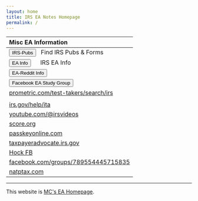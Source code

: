 ```yaml
---
layout: home
title: IRS EA Notes Homepage
permalink: /
---
```


<script>
function button1() { window.open("https://www.irs.gov/tax-professionals/enrolled-agents"); }
function button2() { window.open("https://www.irs.gov/forms-instructions"); }
function button3() { window.open("https://www.reddit.com/r/enrolledagent/"); }
function button4() { window.open("https://www.facebook.com/groups/eastudygroup"); }
</script>

| **Misc EA Information** |
|:-|
| <button onclick="button2()">IRS-Pubs</button> &nbsp; Find IRS Pubs & Forms|
| <button onclick="button1()">EA Info</button> &nbsp;&nbsp;&nbsp;&nbsp;&nbsp;IRS EA Info |
| <button onclick="button3()">EA-Reddit Info</button> |
| <button onclick="button4()">Facebook EA Study Group</button> |
| [prometric.com/test-takers/search/irs](https://www.prometric.com/test-takers/search/irs) |
||
| [irs.gov/help/ita](https://www.irs.gov/help/ita) |
| [youtube.com/@irsvideos](https://www.youtube.com/@irsvideos) |
| [score.org](https://www.score.org) |
| [passkeyonline.com](https://passkeyonline.com) |
| [taxpayeradvocate.irs.gov](https://www.taxpayeradvocate.irs.gov/) |
| [Hock FB](https://www.facebook.com/groups/789554445715835/user/100064721014975/) |
| [facebook.com/groups/789554445715835](https://www.facebook.com/groups/789554445715835) |
| [natptax.com](https://blog.natptax.com/article?articleId=6IvWK0askHrRjWvN7BP7oC) |

---

This website is [MC's EA Homepage](https://mcc-us.github.io/ea/).